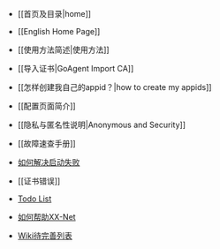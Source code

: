 * [[首页及目录|home]]
* [[English Home Page]]

* [[使用方法简述|使用方法]]
* [[导入证书|GoAgent Import CA]]
* [[怎样创建我自己的appid？|how to create my appids]]
* [[配置页面简介]]
* [[隐私与匿名性说明|Anonymous and Security]]

* [[故障速查手册]]
* [如何解决启动失败](https://github.com/XX-net/XX-Net/wiki/How-to-get-start-error-log)
* [[证书错误]]

* [Todo List](https://github.com/XX-net/XX-Net/wiki/Todo-List)
* [如何帮助XX-Net](https://github.com/XX-net/XX-Net/wiki/How-to-contribute)
* [Wiki待完善列表](https://github.com/XX-net/XX-Net/wiki/Todo-Wiki)
